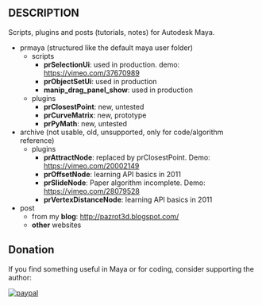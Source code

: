 ## DESCRIPTION
Scripts, plugins and posts (tutorials, notes) for Autodesk Maya. 
* prmaya (structured like the default maya user folder) 
  * scripts
    * __prSelectionUi__: used in production. demo: https://vimeo.com/37670989
    * __prObjectSetUi__: used in production
    * __manip_drag_panel_show__: used in production
  * plugins
    * __prClosestPoint__: new, untested 
    * __prCurveMatrix__: new, prototype
    * __prPyMath__: new, untested
* archive (not usable, old, unsupported, only for code/algorithm reference)
  * plugins
    * __prAttractNode__: replaced by prClosestPoint. Demo: https://vimeo.com/20002149
    * __prOffsetNode__: learning API basics in 2011
    * __prSlideNode__: Paper algorithm incomplete. Demo: https://vimeo.com/28079528
    * __prVertexDistanceNode__: learning API basics in 2011
* post
   * from my __blog__: http://pazrot3d.blogspot.com/
   * __other__ websites


## Donation
If you find something useful in Maya or for coding, consider supporting the author:

[![paypal](https://www.paypalobjects.com/en_US/i/btn/btn_donateCC_LG.gif)](https://www.paypal.com/cgi-bin/webscr?cmd=_s-xclick&hosted_button_id=7X4EJ8Z7NUSQW)